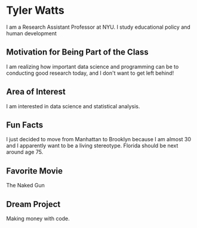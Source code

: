 # Tyler Watts
I am a Research Assistant Professor at NYU.  I study educational policy and human development

## Motivation for Being Part of the Class
I am realizing how important data science and programming can be to conducting good research today, and I don't want to get left behind!

## Area of Interest
I am interested in data science and statistical analysis.

## Fun Facts
I just decided to move from Manhattan to Brooklyn because I am almost 30 and I apparently want to be a living stereotype.  Florida should be next around age 75.  

## Favorite Movie
The Naked Gun

## Dream Project
Making money with code.
